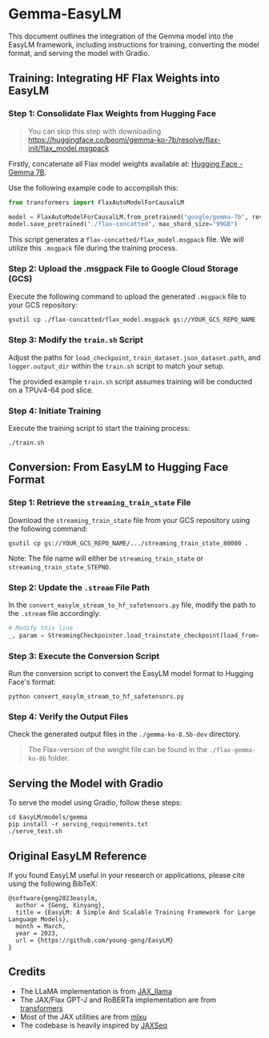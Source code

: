 # Gemma-EasyLM

This document outlines the integration of the Gemma model into the EasyLM framework, including instructions for training, converting the model format, and serving the model with Gradio.

## Training: Integrating HF Flax Weights into EasyLM

### Step 1: Consolidate Flax Weights from Hugging Face

> You can skip this step with downloading https://huggingface.co/beomi/gemma-ko-7b/resolve/flax-init/flax_model.msgpack

Firstly, concatenate all Flax model weights available at: [Hugging Face - Gemma 7B](https://huggingface.co/google/gemma-7b/tree/flax).

Use the following example code to accomplish this:

```python
from transformers import FlaxAutoModelForCausalLM

model = FlaxAutoModelForCausalLM.from_pretrained("google/gemma-7b", revision="flax")
model.save_pretrained("./flax-concatted", max_shard_size="99GB")
```

This script generates a `flax-concatted/flax_model.msgpack` file. We will utilize this `.msgpack` file during the training process.

### Step 2: Upload the .msgpack File to Google Cloud Storage (GCS)

Execute the following command to upload the generated `.msgpack` file to your GCS repository:

```bash
gsutil cp ./flax-concatted/flax_model.msgpack gs://YOUR_GCS_REPO_NAME
```

### Step 3: Modify the `train.sh` Script

Adjust the paths for `load_checkpoint`, `train_dataset.json_dataset.path`, and `logger.output_dir` within the `train.sh` script to match your setup.

The provided example `train.sh` script assumes training will be conducted on a TPUv4-64 pod slice.

### Step 4: Initiate Training

Execute the training script to start the training process:

```
./train.sh
```

## Conversion: From EasyLM to Hugging Face Format

### Step 1: Retrieve the `streaming_train_state` File

Download the `streaming_train_state` file from your GCS repository using the following command:

```
gsutil cp gs://YOUR_GCS_REPO_NAME/.../streaming_train_state_80000 .
```

Note: The file name will either be `streaming_train_state` or `streaming_train_state_STEPNO`.

### Step 2: Update the `.stream` File Path

In the `convert_easylm_stream_to_hf_safetensors.py` file, modify the path to the `.stream` file accordingly:

```python
# Modify this line
_, param = StreamingCheckpointer.load_trainstate_checkpoint(load_from='trainstate_params::/home/latheledusjp/streaming_train_state_80000')
```

### Step 3: Execute the Conversion Script

Run the conversion script to convert the EasyLM model format to Hugging Face's format:

```
python convert_easylm_stream_to_hf_safetensors.py
```

### Step 4: Verify the Output Files

Check the generated output files in the `./gemma-ko-8.5b-dev` directory.

> The Flax-version of the weight file can be found in the `./flax-gemma-ko-8b` folder.

## Serving the Model with Gradio

To serve the model using Gradio, follow these steps:

```
cd EasyLM/models/gemma
pip install -r serving_requirements.txt
./serve_test.sh
```

## Original EasyLM Reference
If you found EasyLM useful in your research or applications, please cite using the following BibTeX:
```
@software{geng2023easylm,
  author = {Geng, Xinyang},
  title = {EasyLM: A Simple And Scalable Training Framework for Large Language Models},
  month = March,
  year = 2023,
  url = {https://github.com/young-geng/EasyLM}
}
```

## Credits
* The LLaMA implementation is from [JAX_llama](https://github.com/Sea-Snell/JAX_llama)
* The JAX/Flax GPT-J and RoBERTa implementation are from [transformers](https://huggingface.co/docs/transformers/main/en/index)
* Most of the JAX utilities are from [mlxu](https://github.com/young-geng/mlxu)
* The codebase is heavily inspired by [JAXSeq](https://github.com/Sea-Snell/JAXSeq)
